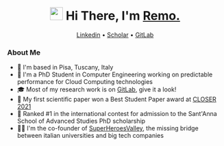 <h1 align="center"><img src="https://raw.githubusercontent.com/sidbelbase/sidbelbase/master/wave.gif" width="30px"><strong> Hi There, I'm <a href="https://www.linkedin.com/in/remoandreoli/">Remo.</a></strong>
</h1>
<p align="center">
  <a href="https://www.linkedin.com/in/remoandreoli/">Linkedin</a> •
  <a href="https://scholar.google.com/citations?user=tnuSm7sAAAAJ">Scholar</a> •
  <a href="https://gitlab.retis.santannapisa.it/r.andreoli">GitLab</a>
</p>

<h3> About Me </h3>

* 📌 I'm based in Pisa, Tuscany, Italy  
* :school: I'm a PhD Student in Computer Engineering working on predictable performance for Cloud Computing technologies
* :mortar_board: Most of my research work is on <a href="https://gitlab.retis.santannapisa.it/r.andreoli">GitLab</a>, give it a look!
* :tada: My first scientific paper won a Best Student Paper award at <a href="https://closer.scitevents.org/?y=2021">CLOSER 2021</a>
* :tada: Ranked \#1 in the international contest for admission to the Sant'Anna School of Advanced Studies PhD scholarship
* 🦸‍♂️ I'm the co-founder of <a href="https://www.superheroesvalley.fun/">SuperHeroesValley</a>, the missing bridge between italian universities and big tech companies

<!--
**deRemo/deRemo** is a ✨ _special_ ✨ repository because its `README.md` (this file) appears on your GitHub profile.

Here are some ideas to get you started:

- 🔭 I’m currently working on ...
- 🌱 I’m currently learning ...
- 👯 I’m looking to collaborate on ...
- 🤔 I’m looking for help with ...
- 💬 Ask me about ...
- 📫 How to reach me: ...
- 😄 Pronouns: ...
- ⚡ Fun fact: ...
-->
